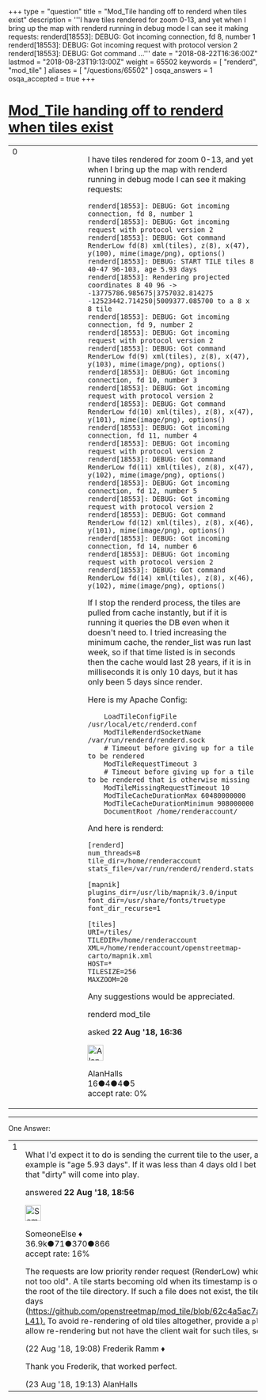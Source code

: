 +++
type = "question"
title = "Mod_Tile handing off to renderd when tiles exist"
description = '''I have tiles rendered for zoom 0-13, and yet when I bring up the map with renderd running in debug mode I can see it making requests: renderd[18553]: DEBUG: Got incoming connection, fd 8, number 1 renderd[18553]: DEBUG: Got incoming request with protocol version 2 renderd[18553]: DEBUG: Got command ...'''
date = "2018-08-22T16:36:00Z"
lastmod = "2018-08-23T19:13:00Z"
weight = 65502
keywords = [ "renderd", "mod_tile" ]
aliases = [ "/questions/65502" ]
osqa_answers = 1
osqa_accepted = true
+++

<div class="headNormal">

# [Mod_Tile handing off to renderd when tiles exist](/questions/65502/mod_tile-handing-off-to-renderd-when-tiles-exist)

</div>

<div id="main-body">

<div id="askform">

<table id="question-table" style="width:100%;">
<colgroup>
<col style="width: 50%" />
<col style="width: 50%" />
</colgroup>
<tbody>
<tr>
<td style="width: 30px; vertical-align: top"><div class="vote-buttons">
<span id="post-65502-upvote" class="ajax-command post-vote up" rel="nofollow" title="I like this post (click again to cancel)"> </span>
<div id="post-65502-score" class="post-score" title="current number of votes">
0
</div>
<span id="post-65502-downvote" class="ajax-command post-vote down" rel="nofollow" title="I dont like this post (click again to cancel)"> </span> <span id="favorite-mark" class="ajax-command favorite-mark" rel="nofollow" title="mark/unmark this question as favorite (click again to cancel)"> </span>
<div id="favorite-count" class="favorite-count">
&#10;</div>
</div></td>
<td><div id="item-right">
<div class="question-body">
<p>I have tiles rendered for zoom 0-13, and yet when I bring up the map with renderd running in debug mode I can see it making requests:</p>
<pre><code>renderd[18553]: DEBUG: Got incoming connection, fd 8, number 1
renderd[18553]: DEBUG: Got incoming request with protocol version 2
renderd[18553]: DEBUG: Got command RenderLow fd(8) xml(tiles), z(8), x(47), y(100), mime(image/png), options()
renderd[18553]: DEBUG: START TILE tiles 8 40-47 96-103, age 5.93 days
renderd[18553]: Rendering projected coordinates 8 40 96 -&gt; -13775786.985675|3757032.814275 -12523442.714250|5009377.085700 to a 8 x 8 tile
renderd[18553]: DEBUG: Got incoming connection, fd 9, number 2
renderd[18553]: DEBUG: Got incoming request with protocol version 2
renderd[18553]: DEBUG: Got command RenderLow fd(9) xml(tiles), z(8), x(47), y(103), mime(image/png), options()
renderd[18553]: DEBUG: Got incoming connection, fd 10, number 3
renderd[18553]: DEBUG: Got incoming request with protocol version 2
renderd[18553]: DEBUG: Got command RenderLow fd(10) xml(tiles), z(8), x(47), y(101), mime(image/png), options()
renderd[18553]: DEBUG: Got incoming connection, fd 11, number 4
renderd[18553]: DEBUG: Got incoming request with protocol version 2
renderd[18553]: DEBUG: Got command RenderLow fd(11) xml(tiles), z(8), x(47), y(102), mime(image/png), options()
renderd[18553]: DEBUG: Got incoming connection, fd 12, number 5
renderd[18553]: DEBUG: Got incoming request with protocol version 2
renderd[18553]: DEBUG: Got command RenderLow fd(12) xml(tiles), z(8), x(46), y(101), mime(image/png), options()
renderd[18553]: DEBUG: Got incoming connection, fd 14, number 6
renderd[18553]: DEBUG: Got incoming request with protocol version 2
renderd[18553]: DEBUG: Got command RenderLow fd(14) xml(tiles), z(8), x(46), y(102), mime(image/png), options()</code></pre>
<p>If I stop the renderd process, the tiles are pulled from cache instantly, but if it is running it queries the DB even when it doesn't need to. I tried increasing the minimum cache, the render_list was run last week, so if that time listed is in seconds then the cache would last 28 years, if it is in milliseconds it is only 10 days, but it has only been 5 days since render.</p>
<p>Here is my Apache Config:</p>
<pre><code>    LoadTileConfigFile /usr/local/etc/renderd.conf
    ModTileRenderdSocketName /var/run/renderd/renderd.sock
    # Timeout before giving up for a tile to be rendered
    ModTileRequestTimeout 3
    # Timeout before giving up for a tile to be rendered that is otherwise missing
    ModTileMissingRequestTimeout 10
    ModTileCacheDurationMax 60480000000
    ModTileCacheDurationMinimum 908000000
    DocumentRoot /home/renderaccount/</code></pre>
<p>And here is renderd:</p>
<pre><code>[renderd]
num_threads=8
tile_dir=/home/renderaccount
stats_file=/var/run/renderd/renderd.stats
&#10;[mapnik]
plugins_dir=/usr/lib/mapnik/3.0/input
font_dir=/usr/share/fonts/truetype
font_dir_recurse=1
&#10;[tiles]
URI=/tiles/
TILEDIR=/home/renderaccount
XML=/home/renderaccount/openstreetmap-carto/mapnik.xml
HOST=*
TILESIZE=256
MAXZOOM=20</code></pre>
<p>Any suggestions would be appreciated.</p>
</div>
<div id="question-tags" class="tags-container tags">
<span class="post-tag tag-link-renderd" rel="tag" title="see questions tagged &#39;renderd&#39;">renderd</span> <span class="post-tag tag-link-mod_tile" rel="tag" title="see questions tagged &#39;mod_tile&#39;">mod_tile</span>
</div>
<div id="question-controls" class="post-controls">
&#10;</div>
<div class="post-update-info-container">
<div class="post-update-info post-update-info-user">
<p>asked <strong>22 Aug '18, 16:36</strong></p>
<img src="https://secure.gravatar.com/avatar/644620e74a312b0ce02a0a1bb1bae155?s=32&amp;d=identicon&amp;r=g" class="gravatar" width="32" height="32" alt="AlanHalls&#39;s gravatar image" />
<p><span>AlanHalls</span><br />
<span class="score" title="16 reputation points">16</span><span title="4 badges"><span class="badge1">●</span><span class="badgecount">4</span></span><span title="4 badges"><span class="silver">●</span><span class="badgecount">4</span></span><span title="5 badges"><span class="bronze">●</span><span class="badgecount">5</span></span><br />
<span class="accept_rate" title="Rate of the user&#39;s accepted answers">accept rate:</span> <span title="AlanHalls has no accepted answers">0%</span></p>
</div>
</div>
<div id="comments-container-65502" class="comments-container">
&#10;</div>
<div id="comment-tools-65502" class="comment-tools">
&#10;</div>
<div class="clear">
&#10;</div>
<div id="comment-65502-form-container" class="comment-form-container">
&#10;</div>
<div class="clear">
&#10;</div>
</div></td>
</tr>
</tbody>
</table>

------------------------------------------------------------------------

<div class="tabBar">

<span id="sort-top"></span>

<div class="headQuestions">

One Answer:

</div>

</div>

<span id="65504"></span>

<div id="answer-container-65504" class="answer accepted-answer">

<table style="width:100%;">
<colgroup>
<col style="width: 50%" />
<col style="width: 50%" />
</colgroup>
<tbody>
<tr>
<td style="width: 30px; vertical-align: top"><div class="vote-buttons">
<span id="post-65504-upvote" class="ajax-command post-vote up" rel="nofollow" title="I like this post (click again to cancel)"> </span>
<div id="post-65504-score" class="post-score" title="current number of votes">
1
</div>
<span id="post-65504-downvote" class="ajax-command post-vote down" rel="nofollow" title="I dont like this post (click again to cancel)"> </span> <span class="accept-answer on" rel="nofollow" title="AlanHalls has selected this answer as the correct answer"> </span>
</div></td>
<td><div class="item-right">
<div class="answer-body">
<p>What I'd expect it to do is sending the current tile to the user, and rendering a new one in the background. The tile in your example is "age 5.93 days". If it was less than 4 days old I bet it wouldn't render a new one. It's zoom level 8, so I don't think that "dirty" will come into play.</p>
</div>
<div class="answer-controls post-controls">
&#10;</div>
<div class="post-update-info-container">
<div class="post-update-info post-update-info-user">
<p>answered <strong>22 Aug '18, 18:56</strong></p>
<img src="https://secure.gravatar.com/avatar/0bf1aa22f7f5e045b0eb8beb79fe7907?s=32&amp;d=identicon&amp;r=g" class="gravatar" width="32" height="32" alt="SomeoneElse&#39;s gravatar image" />
<p><span>SomeoneElse ♦</span><br />
<span class="score" title="36866 reputation points"><span>36.9k</span></span><span title="71 badges"><span class="badge1">●</span><span class="badgecount">71</span></span><span title="370 badges"><span class="silver">●</span><span class="badgecount">370</span></span><span title="866 badges"><span class="bronze">●</span><span class="badgecount">866</span></span><br />
<span class="accept_rate" title="Rate of the user&#39;s accepted answers">accept rate:</span> <span title="SomeoneElse has 228 accepted answers">16%</span></p>
</div>
</div>
<div id="comments-container-65504" class="comments-container">
<span id="65505"></span>
<div id="comment-65505" class="comment">
<div id="post-65505-score" class="comment-score">
&#10;</div>
<div class="comment-text">
<p>The requests are low priority render request (RenderLow) which will be issued by mod_tile if the tile is considered "old but not too old". A tile starts becoming old when its timestamp is older than the timestamp of the <code>planet-import-complete</code> file at the root of the tile directory. If such a file does not exist, the tile starts becoming old when its timestamp is older than three days (<a href="https://github.com/openstreetmap/mod_tile/blob/62c4a5ac7a57720182125b8aad11929dae947e46/src/store_file.c#L40-L41).">https://github.com/openstreetmap/mod_tile/blob/62c4a5ac7a57720182125b8aad11929dae947e46/src/store_file.c#L40-L41).</a> To avoid re-rendering of old tiles altogether, provide a <code>planet-import-complete</code> file that has a very old timestamp. To allow re-rendering but not have the client wait for such tiles, set your <code>ModTileRequestTimeout</code> to 0 instead of 3.</p>
</div>
<div id="comment-65505-info" class="comment-info">
<span class="comment-age">(22 Aug '18, 19:08)</span> <span class="comment-user userinfo">Frederik Ramm ♦</span>
</div>
</div>
<span id="65535"></span>
<div id="comment-65535" class="comment">
<div id="post-65535-score" class="comment-score">
&#10;</div>
<div class="comment-text">
<p>Thank you Frederik, that worked perfect.</p>
</div>
<div id="comment-65535-info" class="comment-info">
<span class="comment-age">(23 Aug '18, 19:13)</span> <span class="comment-user userinfo">AlanHalls</span>
</div>
</div>
</div>
<div id="comment-tools-65504" class="comment-tools">
&#10;</div>
<div class="clear">
&#10;</div>
<div id="comment-65504-form-container" class="comment-form-container">
&#10;</div>
<div class="clear">
&#10;</div>
</div></td>
</tr>
</tbody>
</table>

</div>

<div class="paginator-container-left">

</div>

</div>

</div>

